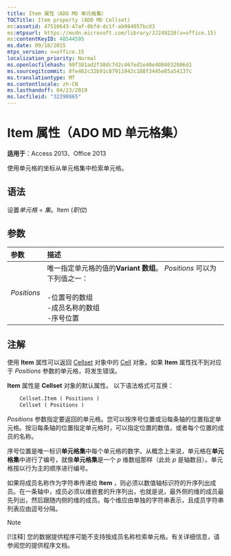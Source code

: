 ```yaml
---
title: Item 属性（ADO MD 单元格集）
TOCTitle: Item property (ADO MD Cellset)
ms:assetid: 47510643-47af-0bfd-dc1f-ab984057bcd3
ms:mtpsurl: https://msdn.microsoft.com/library/JJ249220(v=office.15)
ms:contentKeyID: 48544595
ms.date: 09/18/2015
mtps_version: v=office.15
localization_priority: Normal
ms.openlocfilehash: 99f381ad2f38dc7d2c467ed1e40e4084032006d1
ms.sourcegitcommit: 8fe462c32b91c87911942c188f3445e85a54137c
ms.translationtype: MT
ms.contentlocale: zh-CN
ms.lasthandoff: 04/23/2019
ms.locfileid: "32290865"
---
```

# <a name="item-property-ado-md-cellset"></a>Item 属性（ADO MD 单元格集）

**适用于**：Access 2013、Office 2013

使用单元格的坐标从单元格集中检索单元格。

## <a name="syntax"></a>语法

设置*单元格* = *集*。Item (*职位*)

## <a name="parameters"></a>参数

|参数|描述|
|:--------|:----------|
|*Positions* |唯一指定单元格的值的**Variant 数组**。 *Positions* 可以为下列值之一：<br/><br/>-位置号的数组<br/>-成员名称的数组<br/>-序号位置 |

## <a name="remarks"></a>注解

使用 **Item** 属性可以返回 [Cellset](cellset-object-ado-md.md) 对象中的 [Cell](cell-object-ado-md.md) 对象。如果 **Item** 属性找不到对应于 *Positions* 参数的单元格，将发生错误。

**Item** 属性是 **Cellset** 对象的默认属性。 以下语法格式可互换：

```vb
    Cellset.Item ( Positions )
    Cellset ( Positions )
```

*Positions* 参数指定要返回的单元格。您可以按序号位置或沿每条轴的位置指定单元格。按沿每条轴的位置指定单元格时，可以指定位置的数值，或者每个位置的成员的名称。

序号位置是唯一标识**单元格集**中每个单元格的数字。从概念上来说，单元格在**单元格集**中进行了编号，就像**单元格集**是一个 *p* 维数组那样（此处 *p* 是轴数目）。单元格按以行为主的顺序进行编号。

如果将成员名称作为字符串传递给 **Item** ，则必须以数值轴标识符的升序列出成员。在一条轴中，成员必须以维嵌套的升序列出，也就是说，最外侧的维的成员最先列出，然后跟随内侧的维的成员。每个维应由单独的字符串表示，且成员字符串列表应由逗号分隔。


> [!NOTE]
> [!注释] 您的数据提供程序可能不支持按成员名称检索单元格。有关详细信息，请参阅您的提供程序文档。


